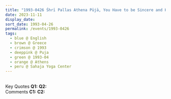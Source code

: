 ```yaml
---
title: "1993-0426 Śhrī Pallas Athena Pūjā, You Have to be Sincere and Honest, Sahaja Yoga Center, Athens, Greece"
date: 2023-11-11
display_date: 
sort_date: 1993-04-26
permalink: /events/1993-0426
tags:
  - blue @ English
  - brown @ Greece
  - crimson @ 1993
  - deeppink @ Puja
  - green @ 1993-04
  - orange @ Athens
  - peru @ Sahaja Yoga Center
---
```


<br>

<wave-list>
  <list-title color="DarkSeaGreen" width="55">Key Quotes</list-title>
  <list-item color="BlanchedAlmond" width="280"><b>Q1:</b> <i></i></list-item>
  <list-item color="Lavender" width="280"><b>Q2:</b> <i></i></list-item>
</wave-list>

<br>

<wave-list>
  <list-title color="DarkSeaGreen" width="55">Comments</list-title>
  <list-item color="BlanchedAlmond" width="280"><b>C1:</b> <i></i></list-item>
  <list-item color="Lavender" width="280"><b>C2:</b> <i></i></list-item>
</wave-list>